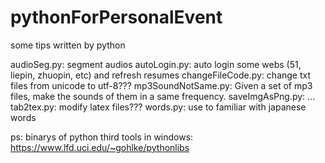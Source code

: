 # pythonForPersonalEvent
some tips written by python

audioSeg.py: segment audios
autoLogin.py: auto login some webs (51, liepin, zhuopin, etc) and refresh resumes
changeFileCode.py: change txt files from unicode to utf-8???
mp3SoundNotSame.py: Given a set of mp3 files, make the sounds of them in a same frequency.
saveImgAsPng.py: ...
tab2tex.py: modify latex files???
words.py: use to familiar with japanese words


ps: binarys of python third tools in windows: https://www.lfd.uci.edu/~gohlke/pythonlibs
